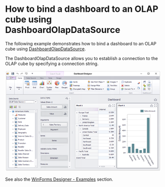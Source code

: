 # How to bind a dashboard to an OLAP cube using DashboardOlapDataSource


The following example demonstrates how to bind a dashboard to an OLAP cube using <a href="https://documentation.devexpress.com/#Dashboard/clsDevExpressDashboardCommonDashboardOlapDataSourcetopic">DashboardOlapDataSource</a>.

The DashboardOlapDataSource allows you to establish a connection to the OLAP cube by specifying a connection string.


![](https://github.com/DevExpress-Examples/how-to-bind-a-dashboard-to-an-olap-cube-using-dashboardolapdatasource-t216477/blob/18.1.3%2B/images/screenshot.png)

See also the [WinForms Designer - Examples](https://docs.devexpress.com/Dashboard/117083/examples/winforms-designer-examples) section.




